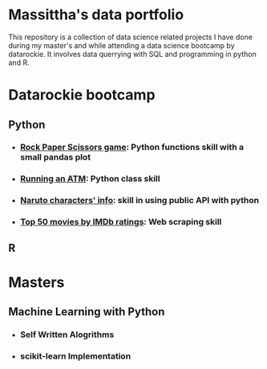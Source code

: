 # Massittha's data portfolio
This repository is a collection of data science related projects I have done during my master's and while attending a data science bootcamp by datarockie.
It involves data querrying with SQL and programming in python and R.


# Datarockie bootcamp
## Python
- ### [Rock Paper Scissors game](https://github.com/Massittha/Data-portfolio/blob/main/hw01_rock_paper_scissors_game.ipynb): Python functions skill with a small pandas plot
- ### [Running an ATM](https://github.com/Massittha/Data-portfolio/blob/c8b85612c13cc10818028badb507363f2c87011c/hw02_classATM.ipynb): Python class skill
- ### [Naruto characters' info](https://github.com/Massittha/Data-portfolio/blob/main/hw03_API.ipynb): skill in using public API with python
- ### [Top 50 movies by IMDb ratings](https://github.com/Massittha/Data-portfolio/blob/main/hw04_web_scraping.ipynb): Web scraping skill


## R


# Masters
## Machine Learning with Python
- ### Self Written Alogrithms
- ### scikit-learn Implementation
